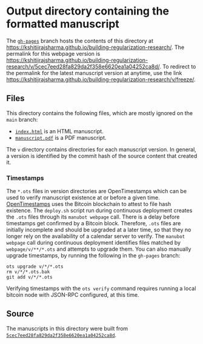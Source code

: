 # Output directory containing the formatted manuscript

The [`gh-pages`](https://github.com/kshitijrajsharma/building-regularization-research/tree/gh-pages) branch hosts the contents of this directory at <https://kshitijrajsharma.github.io/building-regularization-research/>.
The permalink for this webpage version is <https://kshitijrajsharma.github.io/building-regularization-research/v/5cec7eed28fa829da2f358e6620ea1a04252ca8d/>.
To redirect to the permalink for the latest manuscript version at anytime, use the link <https://kshitijrajsharma.github.io/building-regularization-research/v/freeze/>.

## Files

This directory contains the following files, which are mostly ignored on the `main` branch:

+ [`index.html`](index.html) is an HTML manuscript.
+ [`manuscript.pdf`](manuscript.pdf) is a PDF manuscript.

The `v` directory contains directories for each manuscript version.
In general, a version is identified by the commit hash of the source content that created it.

### Timestamps

The `*.ots` files in version directories are OpenTimestamps which can be used to verify manuscript existence at or before a given time.
[OpenTimestamps](https://opentimestamps.org/) uses the Bitcoin blockchain to attest to file hash existence.
The `deploy.sh` script run during continuous deployment creates the `.ots` files through its `manubot webpage` call.
There is a delay before timestamps get confirmed by a Bitcoin block.
Therefore, `.ots` files are initially incomplete and should be upgraded at a later time, so that they no longer rely on the availability of a calendar server to verify.
The `manubot webpage` call during continuous deployment identifies files matched by `webpage/v/**/*.ots` and attempts to upgrade them.
You can also manually upgrade timestamps, by running the following in the `gh-pages` branch:

```shell
ots upgrade v/*/*.ots
rm v/*/*.ots.bak
git add v/*/*.ots
```

Verifying timestamps with the `ots verify` command requires running a local bitcoin node with JSON-RPC configured, at this time.

## Source

The manuscripts in this directory were built from
[`5cec7eed28fa829da2f358e6620ea1a04252ca8d`](https://github.com/kshitijrajsharma/building-regularization-research/commit/5cec7eed28fa829da2f358e6620ea1a04252ca8d).
